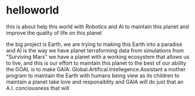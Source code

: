 # helloworld
this is about help this world with Robotics and AI to maintain this planet and improve the quality of life on this planet

the big project is Earth, we are trying to making this Earth into a paradise and AI is the way
we have planet terraforming data from simulations from "Surviving Mars"
we have a planet with a working ecosystem that allows us to live, and this is our effort to maintain this planet to the best of our ability
the GOAL is to make GAIA: Global.Artifical.Intellegence.Assistant
a mother program to maintain the Earth with humans being view as its children
to maintain a planet take love and responaiblity and GAIA will do just that
an A.I. conciousness that will 

